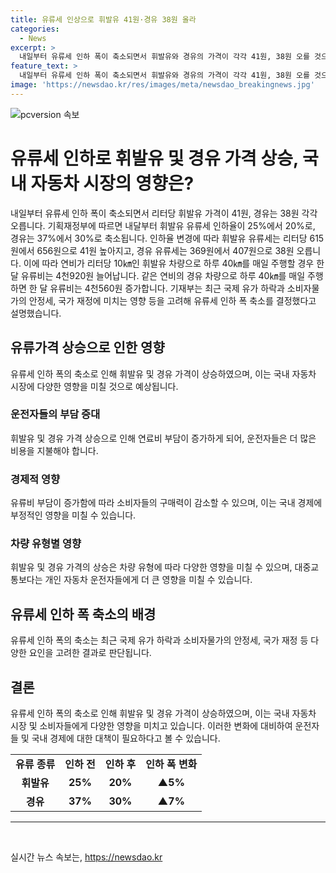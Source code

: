 ```yaml
---
title: 유류세 인상으로 휘발유 41원·경유 38원 올라
categories:
  - News
excerpt: >
  내일부터 유류세 인하 폭이 축소되면서 휘발유와 경유의 가격이 각각 41원, 38원 오를 것으로 예상됩니다. 기획재정부에 따르면 내달부터 적용될 유류세 인하율의 변경으로 휘발유와 경유의 유류세가 각각 41원, 38원 오를 것으로 예상됩니다. 따라서 연비가 리터당 10㎞인 차량으로 하루 40㎞를 주행할 경우 한 달 유류비가 각각 4천920원, 4천560원 증가할 것으로 보입니다. 해당 결정은 국제 유가 하락과 소비자물가의 안정세, 국가 재정 등을 고려한 결과로 전해졌습니다.
feature_text: >
  내일부터 유류세 인하 폭이 축소되면서 휘발유와 경유의 가격이 각각 41원, 38원 오를 것으로 예상됩니다. 기획재정부에 따르면 내달부터 적용될 유류세 인하율의 변경으로 휘발유와 경유의 유류세가 각각 41원, 38원 오를 것으로 예상됩니다. 따라서 연비가 리터당 10㎞인 차량으로 하루 40㎞를 주행할 경우 한 달 유류비가 각각 4천920원, 4천560원 증가할 것으로 보입니다. 해당 결정은 국제 유가 하락과 소비자물가의 안정세, 국가 재정 등을 고려한 결과로 전해졌습니다.
image: 'https://newsdao.kr/res/images/meta/newsdao_breakingnews.jpg'
---
```


<p><img src="https://newsdao.kr/res/images/meta/newsdao_breakingnews.jpg" alt="pcversion 속보" /></p>

<h1>유류세 인하로 휘발유 및 경유 가격 상승, 국내 자동차 시장의 영향은?</h1>

<p data-ke-size="size16">내일부터 유류세 인하 폭이 축소되면서 리터당 휘발유 가격이 41원, 경유는 38원 각각 오릅니다. 기획재정부에 따르면 내달부터 휘발유 유류세 인하율이 25%에서 20%로, 경유는 37%에서 30%로 축소됩니다. 인하율 변경에 따라 휘발유 유류세는 리터당 615원에서 656원으로 41원 높아지고, 경유 유류세는 369원에서 407원으로 38원 오릅니다. 이에 따라 연비가 리터당 10㎞인 휘발유 차량으로 하루 40㎞를 매일 주행할 경우 한 달 유류비는 4천920원 늘어납니다. 같은 연비의 경유 차량으로 하루 40㎞를 매일 주행하면 한 달 유류비는 4천560원 증가합니다. 기재부는 최근 국제 유가 하락과 소비자물가의 안정세, 국가 재정에 미치는 영향 등을 고려해 유류세 인하 폭 축소를 결정했다고 설명했습니다.</p>

<h2>유류가격 상승으로 인한 영향</h2>

<p data-ke-size="size16">유류세 인하 폭의 축소로 인해 휘발유 및 경유 가격이 상승하였으며, 이는 국내 자동차 시장에 다양한 영향을 미칠 것으로 예상됩니다.</p>

<h3>운전자들의 부담 증대</h3>

<p data-ke-size="size16">휘발유 및 경유 가격 상승으로 인해 연료비 부담이 증가하게 되어, 운전자들은 더 많은 비용을 지불해야 합니다.</p>

<h3>경제적 영향</h3>

<p data-ke-size="size16">유류비 부담이 증가함에 따라 소비자들의 구매력이 감소할 수 있으며, 이는 국내 경제에 부정적인 영향을 미칠 수 있습니다.</p>

<h3>차량 유형별 영향</h3>

<p data-ke-size="size16">휘발유 및 경유 가격의 상승은 차량 유형에 따라 다양한 영향을 미칠 수 있으며, 대중교통보다는 개인 자동차 운전자들에게 더 큰 영향을 미칠 수 있습니다.</p>

<h2>유류세 인하 폭 축소의 배경</h2>

<p data-ke-size="size16">유류세 인하 폭의 축소는 최근 국제 유가 하락과 소비자물가의 안정세, 국가 재정 등 다양한 요인을 고려한 결과로 판단됩니다.</p>

<h2>결론</h2>

<p data-ke-size="size16">유류세 인하 폭의 축소로 인해 휘발유 및 경유 가격이 상승하였으며, 이는 국내 자동차 시장 및 소비자들에게 다양한 영향을 미치고 있습니다. 이러한 변화에 대비하여 운전자들 및 국내 경제에 대한 대책이 필요하다고 볼 수 있습니다.</p>

<table>
<tbody>
<tr>
<td style="text-align: center; height: 17px;"><b>유류 종류</b></td>
<td style="text-align: center; height: 17px;"><b>인하 전</b></td>
<td style="text-align: center; height: 17px;"><b>인하 후</b></td>
<td style="text-align: center; height: 17px;"><b>인하 폭 변화</b></td>
</tr>
<tr>
<td style="text-align: center; height: 17px;"><b>휘발유</b></td>
<td style="text-align: center; height: 17px;"><b>25%</b></td>
<td style="text-align: center; height: 17px;"><b>20%</b></td>
<td style="text-align: center; height: 17px;"><b>▲5%</b></td>
</tr>
<tr>
<td style="text-align: center; height: 17px;"><b>경유</b></td>
<td style="text-align: center; height: 17px;"><b>37%</b></td>
<td style="text-align: center; height: 17px;"><b>30%</b></td>
<td style="text-align: center; height: 17px;"><b>▲7%</b></td>
</tr>
</tbody>
</table>

<hr>

<p data-ke-size="size16">&nbsp;</p>
실시간 뉴스 속보는, <a href="https://newsdao.kr" rel="dofollow">https://newsdao.kr</a>


